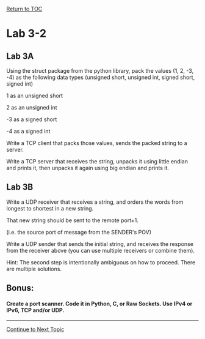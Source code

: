 <a href="https://github.com/CyberTrainingUSAF/08-Network-Programming/blob/master/00-Table-of-Contents.md" > Return to TOC </a>

# Lab 3-2

## Lab 3A

Using the struct package from the python library, pack the values \(1, 2, -3, -4\) as the following data types \(unsigned short, unsigned int, signed short, signed int\)

1 as an unsigned short

2 as an unsigned int

-3 as a signed short

-4 as a signed int

Write a TCP client that packs those values, sends the packed string to a server.

Write a TCP server that receives the string, unpacks it using little endian and prints it, then unpacks it again using big endian and prints it.

## Lab 3B

Write a UDP receiver that receives a string, and orders the words from longest to shortest in a new string.

That new string should be sent to the remote port+1.

\(i.e. the source port of message from the SENDER's POV\)

Write a UDP sender that sends the initial string, and receives the response from the receiver above \(you can use multiple receivers or combine them\).

Hint: The second step is intentionally ambiguous on how to proceed. There are multiple solutions.

## Bonus:  

#### Create a port scanner. Code it in Python, C, or Raw Sockets. Use IPv4 or IPv6, TCP and/or UDP.

---

<a href="https://github.com/CyberTrainingUSAF/08-Network-Programming/blob/master/06-osi-layer-4/README.md" > Continue to Next Topic </a>

